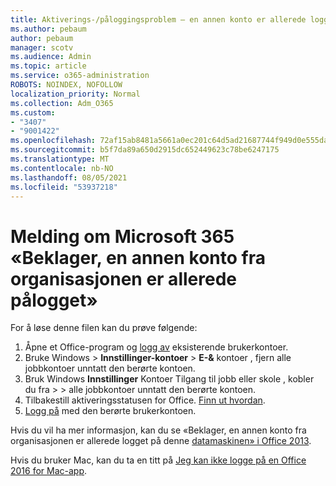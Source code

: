 ```yaml
---
title: Aktiverings-/påloggingsproblem – en annen konto er allerede logget på
ms.author: pebaum
author: pebaum
manager: scotv
ms.audience: Admin
ms.topic: article
ms.service: o365-administration
ROBOTS: NOINDEX, NOFOLLOW
localization_priority: Normal
ms.collection: Adm_O365
ms.custom:
- "3407"
- "9001422"
ms.openlocfilehash: 72af15ab8481a5661a0ec201c64d5ad21687744f949d0e555da21baf269a780f
ms.sourcegitcommit: b5f7da89a650d2915dc652449623c78be6247175
ms.translationtype: MT
ms.contentlocale: nb-NO
ms.lasthandoff: 08/05/2021
ms.locfileid: "53937218"
---
```

# <a name="fixing-the-microsoft-365-apps-sorry-another-account-from-your-organization-is-already-signed-in-message"></a>Melding om Microsoft 365 «Beklager, en annen konto fra organisasjonen er allerede pålogget»

For å løse denne filen kan du prøve følgende:

1. Åpne et Office-program og [logg av](https://support.office.com/article/5a20dc11-47e9-4b6f-945d-478cb6d92071) eksisterende brukerkontoer.   
2. Bruke Windows   >  **Innstillinger-kontoer**  >  **E-&** kontoer , fjern alle jobbkontoer unntatt den berørte kontoen. 
3. Bruk Windows **Innstillinger** Kontoer Tilgang til jobb eller skole , kobler du fra  >    >  alle jobbkontoer unntatt den berørte kontoen. 
4. Tilbakestill aktiveringsstatusen for Office. [Finn ut hvordan](https://docs.microsoft.com/office365/troubleshoot/activation/reset-office-365-proplus-activation-state
).
5. [Logg på](https://support.office.com/article/628ea040-f265-49de-b986-be09c3ebf8a9) med den berørte brukerkontoen. 

Hvis du vil ha mer informasjon, kan du se «Beklager, en annen konto fra organisasjonen er allerede logget på denne [datamaskinen» i Office 2013](https://docs.microsoft.com/office/troubleshoot/error-messages/another-account-already-signed-in).

Hvis du bruker Mac, kan du ta en titt på [Jeg kan ikke logge på en Office 2016 for Mac-app](https://docs.microsoft.com/office365/troubleshoot/authentication/sign-in-to-office-2016-for-mac-fail).